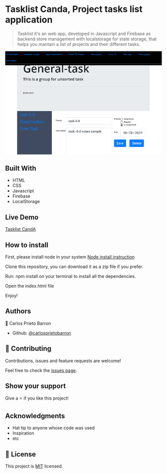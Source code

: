 # Tasklist Canda, Project tasks list application

> Tasklist it's an web app, developed in Javascript and Firebase as backend store management with localstorage for state storage, that helps you mantain a list of projects and their different tasks.

![screenshot](./screenshot.png)

## Built With

- HTML
- CSS
- Javascript
- Firebase
- LocalStorage

## Live Demo

[Tasklist CandA](https://rawcdn.githack.com/carlosprietobarron/tasklist-canda/62af1af50774c957514ac60ca33db0ef806b569d/index.html#)

## How to install

First, please install node in your system [Node install instruction](https://nodejs.org/en/download/package-manager/)

Clone this repository, you can download it as a zip file if you prefer.

Run:  npm install on your terminal to install all the dependencies.

Open the index.html file

Enjoy!

## Authors

👤 Carlos Prieto Barron

- Github: [@carlosprietobarron](https://github.com/carlosprietobarron)

## 🤝 Contributing

Contributions, issues and feature requests are welcome!

Feel free to check the [issues page](issues/).

## Show your support

Give a ⭐️ if you like this project!

## Acknowledgments

- Hat tip to anyone whose code was used
- Inspiration
- etc

## 📝 License

This project is [MIT](lic.url) licensed.
